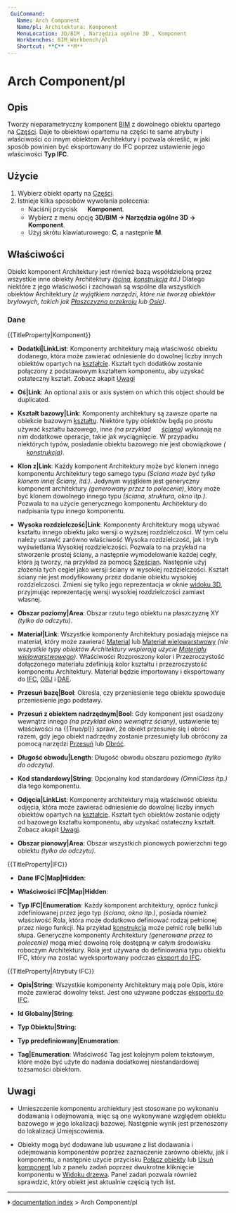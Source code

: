 ```yaml
---
 GuiCommand:
   Name: Arch Component
   Name/pl: Architektura: Komponent‎‏‎
   MenuLocation: 3D/BIM , Narzędzia ogólne 3D , Komponent‎‏‎
   Workbenches: BIM_Workbench/pl
   Shortcut: **C** **M**
---
```


# Arch Component/pl



## Opis

Tworzy nieparametryczny komponent [BIM](BIM_Workbench/pl.md) z dowolnego obiektu opartego na [Części](Part_Workbench/pl.md). Daje to obiektowi opartemu na części te same atrybuty i właściwości co innym obiektom Architektury i pozwala określić, w jaki sposób powinien być eksportowany do IFC poprzez ustawienie jego właściwości **Typ IFC**.



## Użycie

1.  Wybierz obiekt oparty na [Części](Part_Workbench/pl.md).
2.  Istnieje kilka sposobów wywołania polecenia:
    -   Naciśnij przycisk **<img src="images/Arch_Component.svg" width=16px> Komponent**.
    -   Wybierz z menu opcję **3D/BIM → Narzędzia ogólne 3D → <img src="images/Arch_Component.svg" width=16px> Komponent**.
    -   Użyj skrótu klawiaturowego: **C**, a następnie **M**.



## Właściwości

Obiekt komponent Architektury jest również bazą współdzieloną przez wszystkie inne obiekty Architektury *([ścina](Arch_Wall/pl.md), [konstrukcja](Arch_Structure/pl.md) itd.)* Dlatego niektóre z jego właściwości i zachowań są wspólne dla wszystkich obiektów Architektury *(z wyjątkiem narzędzi, które nie tworzą obiektów bryłowych, takich jak [Płaszczyzna przekroju](Arch_SectionPlane/pl.md) lub [Osie](Arch_Axis/pl.md))*.



### Dane


{{TitleProperty|Komponent}}

-    **Dodatki|LinkList**: Komponenty architektury mają właściwość obiektu dodanego, która może zawierać odniesienie do dowolnej liczby innych obiektów opartych na [kształcie](Part_Workbench/pl.md). Kształt tych dodatków zostanie połączony z podstawowym kształtem komponentu, aby uzyskać ostateczny kształt. Zobacz akapit [Uwagi](#Uwagi.md)

-    **Oś|Link**: An optional axis or axis system on which this object should be duplicated.

-    **Kształt bazowy|Link**: Komponenty architektury są zawsze oparte na obiekcie bazowym [kształtu](Part_Workbench/pl.md). Niektóre typy obiektów będą po prostu używać kształtu bazowego, inne *(na przykład <img alt="" src=images/Arch_Wall.svg  style="width:16px;"> [ściana](Arch_Wall/pl.md))* wykonają na nim dodatkowe operacje, takie jak wyciągnięcie. W przypadku niektórych typów, posiadanie obiektu bazowego nie jest obowiązkowe *(<img alt="" src=images/Arch_Structure.svg  style="width:16px;"> [konstrukcja](Arch_Structure/pl.md))*.

-    **Klon z|Link**: Każdy komponent Architektury może być klonem innego komponentu Architektury tego samego typu *(Ściana może być tylko klonem innej Ściany, itd.)*. Jedynym wyjątkiem jest generyczny komponent architektury *(generowany przez to polecenie)*, który może być klonem dowolnego innego typu *(ściana, struktura, okno itp.)*. Pozwala to na użycie generycznego komponentu Architektury do nadpisania typu innego komponentu.

-    **Wysoka rozdzielczość|Link**: Komponenty Architektury mogą używać kształtu innego obiektu jako wersji o wyższej rozdzielczości. W tym celu należy ustawić zarówno właściwość Wysoka rozdzielczość, jak i tryb wyświetlania Wysokiej rozdzielczości. Pozwala to na przykład na stworzenie prostej ściany, a następnie wymodelowanie każdej cegły, która ją tworzy, na przykład za pomocą [Sześcian](Part_Box/pl.md). Następnie użyj złożenia tych cegieł jako wersji ściany w wysokiej rozdzielczości. Kształt ściany nie jest modyfikowany przez dodanie obiektu wysokiej rozdzielczości. Zmieni się tylko jego reprezentacja w oknie [widoku 3D](3D_view/pl.md), przyjmując reprezentację wersji wysokiej rozdzielczości zamiast własnej.

-    **Obszar poziomy|Area**: Obszar rzutu tego obiektu na płaszczyznę XY *(tylko do odczytu)*.

-    **Materiał|Link**: Wszystkie komponenty Architektury posiadają miejsce na materiał, który może zawierać [Material](Arch_SetMaterial/pl.md) lub [Materiał wielowarstwowy](Arch_MultiMaterial/pl.md) *(nie wszystkie typy obiektów Architektury wspierają użycie [Materiału wielowarstwowego](Arch_MultiMaterial/pl.md))*. Właściwości Rozproszony kolor i Przezroczystość dołączonego materiału zdefiniują kolor kształtu i przezroczystość komponentu Architektury. Materiał będzie importowany i eksportowany do [IFC](Arch_IFC/pl.md), [OBJ](Arch_OBJ/pl.md) i [DAE](Arch_DAE/pl.md).

-    **Przesuń bazę|Bool**: Określa, czy przeniesienie tego obiektu spowoduje przeniesienie jego podstawy.

-    **Przesuń z obiektem nadrzędnym|Bool**: Gdy komponent jest osadzony wewnątrz innego *(na przykład okno wewnątrz ściany)*, ustawienie tej właściwości na {{True/pl}} sprawi, że obiekt przesunie się i obróci razem, gdy jego obiekt nadrzędny zostanie przesunięty lub obrócony za pomocą narzędzi [Przesuń](Draft_Move/pl.md) lub [Obróć](Draft_Rotate/pl.md).

-    **Długość obwodu|Length**: Długość obwodu obszaru poziomego *(tylko do odczytu)*.

-    **Kod standardowy|String**: Opcjonalny kod standardowy *(OmniClass itp.)* dla tego komponentu.

-    **Odjęcia|LinkList**: Komponenty architektury mają właściwość obiektu odjęcia, która może zawierać odniesienie do dowolnej liczby innych obiektów opartych na [kształcie](Part_Workbench/pl.md). Kształt tych obiektów zostanie odjęty od bazowego kształtu komponentu, aby uzyskać ostateczny kształt. Zobacz akapit [Uwagi](#Uwagi.md).

-    **Obszar pionowy|Area**: Obszar wszystkich pionowych powierzchni tego obiektu *(tylko do odczytu)*.


{{TitleProperty|IFC}}

-    **Dane IFC|Map|Hidden**:

-    **Właściwości IFC|Map|Hidden**:

-    **Typ IFC|Enumeration**: Każdy komponent architektury, oprócz funkcji zdefiniowanej przez jego typ *(ściana, okno itp.)*, posiada również właściwość Rola, która może dodatkowo definiować rodzaj pełnionej przez niego funkcji. Na przykład [konstrukcja](Arch_Structure/pl.md) może pełnić rolę belki lub słupa. Generyczne komponenty Architektury *(generowane przez to polecenie)* mogą mieć dowolną rolę dostępną w całym środowisku roboczym Architektury. Rola jest używana do definiowania typu obiektu IFC, który ma zostać wyeksportowany podczas [eksport do IFC](Arch_IFC/pl.md).


{{TitleProperty|Atrybuty IFC}}

-    **Opis|String**: Wszystkie komponenty Architektury mają pole Opis, które może zawierać dowolny tekst. Jest ono używane podczas [eksportu do IFC](Arch_IFC/pl.md).

-    **Id Globalny|String**:

-    **Typ Obiektu|String**:

-    **Typ predefiniowany|Enumeration**:

-    **Tag|Enumeration**: Właściwość Tag jest kolejnym polem tekstowym, które może być użyte do nadania dodatkowej niestandardowej tożsamości obiektom.



## Uwagi

-   Umieszczenie komponentu archiektury jest stosowane po wykonaniu dodawania i odejmowania, więc są one wykonywane względem obiektu bazowego w jego lokalizacji bazowej. Następnie wynik jest przenoszony do lokalizacji Umiejscowienia.

-   Obiekty mogą być dodawane lub usuwane z list dodawania i odejmowania komponentów poprzez zaznaczenie zarówno obiektu, jak i komponentu, a następnie użycie przycisku [Połącz obiekty](Arch_Add/pl.md) lub [Usuń komponent](Arch_Remove/pl.md) lub z panelu zadań poprzez dwukrotne kliknięcie komponentu w [Widoku drzewa](Tree_view/pl.md). Panel zadań pozwala również sprawdzić, który obiekt jest aktualnie częścią tych list.



---
⏵ [documentation index](../README.md) > Arch Component/pl
